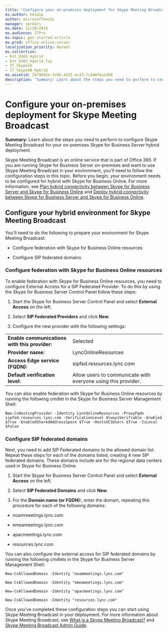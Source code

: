 ```yaml
---
title: "Configure your on-premises deployment for Skype Meeting Broadcast"
ms.author: heidip
author: microsoftheidi
manager: serdars
ms.date: 12/20/2016
ms.audience: ITPro
ms.topic: get-started-article
ms.prod: office-online-server
localization_priority: Normal
ms.collection:
- Ent_O365_Hybrid
- Ent_O365_Hybrid_Top
- IT_Skype16
- IT_Skype4B_Hybrid
ms.assetid: 2979802e-fc6b-4555-bc43-7cd48f6a1d88
description: "Summary: Learn about the steps you need to perform to configure Skype Meeting Broadcast for your on-premises Skype for Business Server hybrid deployment."
---
```


# Configure your on-premises deployment for Skype Meeting Broadcast
 
**Summary:** Learn about the steps you need to perform to configure Skype Meeting Broadcast for your on-premises Skype for Business Server hybrid deployment.
  
Skype Meeting Broadcast is an online service that is part of Office 365. If you are running Skype for Business Server on-premises and want to use Skype Meeting Broadcast in your environment, you'll need to follow the configuration steps in this topic. Before you begin, your environment needs to be configured for hybrid with Skype for Business Online. For more information, see [Plan hybrid connectivity between Skype for Business Server and Skype for Business Online](../skype-for-business-hybrid-solutions/plan-hybrid-connectivity.md) and [Deploy hybrid connectivity between Skype for Business Server and Skype for Business Online](../skype-for-business-hybrid-solutions/deploy-hybrid-connectivity/deploy-hybrid-connectivity.md).
  
## Configure your hybrid environment for Skype Meeting Broadcast

You'll need to do the following to prepare your environment for Skype Meeting Broadcast:
  
- Configure federation with Skype for Business Online resources
    
- Configure SIP federated domains
    
### Configure federation with Skype for Business Online resources

To enable federation with Skype for Business Online resources, you need to configure External Access for a SIP Federated Provider. To do this by using the Skype for Business Server Control Panel follow these steps:
  
1. Start the Skype for Business Server Control Panel and select **External Access** on the left.
    
2. Select **SIP Federated Providers** and click **New**.
    
3. Configure the new provider with the following settings:
    
|||
|:-----|:-----|
|**Enable communications with this provider:** <br/> |Selected  <br/> |
|**Provider name:** <br/> |LyncOnlineResources  <br/> |
|**Access Edge service (FQDN):** <br/> |sipfed.resources.lync.com  <br/> |
|**Default verification level:** <br/> |Allow users to communicate with everyone using this provider.  <br/> |
   
You can also enable federation with Skype for Business Online resources by running the following cmdlet in the Skype for Business Server Management Shell:
  
```
New-CsHostingProvider -Identity LyncOnlineResources -ProxyFqdn sipfed.resources.lync.com -VerificationLevel AlwaysVerifiable -Enabled $True -EnabledSharedAddressSpace $True -HostsOCSUsers $True -IsLocal $False
```

### Configure SIP federated domains

Next, you need to add SIP Federated domains to the allowed domain list. Repeat these steps for each of the domains listed, creating 4 new SIP federated domains. These domains include are for the regional data centers used in Skype for Business Online.
  
1. Start the Skype for Business Server Control Panel and select **External Access** on the left.
    
2. Select **SIP Federated Domains** and click **New**.
    
3. For the **Domain name (or FQDN):**, enter the domain, repeating this procedure for each of the following domains:
    
  - noammeetings.lync.com
    
  - emeameetings.lync.com
    
  - apacmeetings.lync.com
    
  - resources.lync.com
    
You can also configure the external access for SIP federated domains by running the following cmdlets in the Skype for Business Server Management Shell:
  
```
New-CsAllowedDomain -Identity "noammeetings.lync.com"
```

```
New-CsAllowedDomain -Identity "emeameetings.lync.com"
```

```
New-CsAllowedDomain -Identity "apacmeetings.lync.com"
```

```
New-CsAllowedDomain -Identity "resources.lync.com"
```

Once you've completed these configuration steps you can start using Skype Meeting Broadcast in your deployment. For more information about Skype Meeting Broadcast, see [What is a Skype Meeting Broadcast?](https://go.microsoft.com/fwlink/?LinkId=617071) and [Skype Meeting Broadcast Admin Guide](https://go.microsoft.com/fwlink/?LinkId=617075).
  

